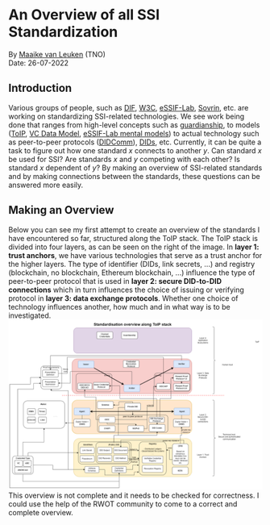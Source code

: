 # An Overview of all SSI Standardization

By [Maaike van Leuken](mailto:maaike.vanleuken@tno.nl) (TNO)\
Date: 26-07-2022

## Introduction
Various groups of people, such as [DIF](https://identity.foundation/), [W3C](https://www.w3.org/), [eSSIF-Lab](https://essif-lab.github.io/framework/), [Sovrin](https://sovrin.org/), etc. are working on standardizing SSI-related technologies. We see work being done that ranges from high-level concepts such as [guardianship](https://sovrin.org/library/guardianship-white-paper/), to models ([ToIP](https://trustoverip.org/toip-model/), [VC Data Model](https://www.w3.org/TR/vc-data-model/), [eSSIF-Lab mental models](https://essif-lab.github.io/framework/docs/essifLab-pattern-list)) to actual technology such as peer-to-peer protocols ([DIDComm](https://didcomm.org/)), [DIDs](https://w3c.github.io/did-core/), etc. Currently, it can be quite a task to figure out how one standard _x_ connects to another _y_. Can standard _x_ be used for SSI? Are standards _x_ and _y_ competing with each other? Is standard _x_ dependent of _y_? By making an overview of SSI-related standards and by making connections between the standards, these questions can be answered more easily.

## Making an Overview
Below you can see my first attempt to create an overview of the standards I have encountered so far, structured along the ToIP stack. The ToIP stack is divided into four layers, as can be seen on the right of the image. In **layer 1: trust anchors**, we have various technologies that serve as a trust anchor for the higher layers. The type of identifier (DIDs, link secrets, ...) and registry (blockchain, no blockchain, Ethereum blockchain, ...) influence the type of peer-to-peer protocol that is used in **layer 2: secure DID-to-DID connections** which in turn influences the choice of issuing or verifying protocol in **layer 3: data exchange protocols**. Whether one choice of technology influences another, how much and in what way is to be investigated. 
![standardisation-overview](media/standardisation.png)
This overview is not complete and it needs to be checked for correctness. I could use the help of the RWOT community to come to a correct and complete overview.
